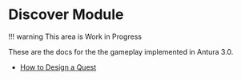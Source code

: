 # Discover Module

!!! warning
    This area is Work in Progress

These are the docs for the the gameplay implemented in Antura 3.0.

- [How to Design a Quest](quest-design.md)
